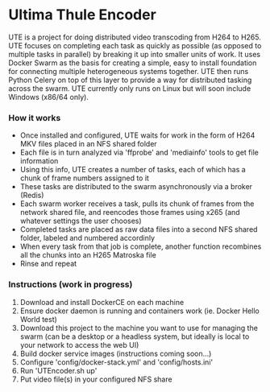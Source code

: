 # Ultima Thule Encoder
UTE is a project for doing distributed video transcoding from H264 to H265. UTE focuses on completing each task as quickly as possible (as opposed to multiple tasks in parallel) by breaking it up into smaller units of work. It uses Docker Swarm as the basis for creating a simple, easy to install foundation for connecting multiple heterogeneous systems together. UTE then runs Python Celery on top of this layer to provide a way for distributed tasking across the swarm. UTE currently only runs on Linux but will soon include Windows (x86/64 only).


### How it works
- Once installed and configured, UTE waits for work in the form of H264 MKV files placed in an NFS shared folder
- Each file is in turn analyzed via 'ffprobe' and 'mediainfo' tools to get file information
- Using this info, UTE creates a number of tasks, each of which has a chunk of frame numbers assigned to it
- These tasks are distributed to the swarm asynchronously via a broker (Redis)
- Each swarm worker receives a task, pulls its chunk of frames from the network shared file, and reencodes those frames using x265 (and whatever settings the user chooses)
- Completed tasks are placed as raw data files into a second NFS shared folder, labeled and numbered accordinly
- When every task from that job is complete, another function recombines all the chunks into an H265 Matroska file
- Rinse and repeat

### Instructions (work in progress)
1) Download and install DockerCE on each machine
2) Ensure docker daemon is running and containers work (ie. Docker Hello World test)
3) Download this project to the machine you want to use for managing the swarm (can be a desktop or a headless system, but ideally is local to your network to access the web UI)
4) Build docker service images (instructions coming soon...)
5) Configure 'config/docker-stack.yml' and 'config/hosts.ini'
6) Run 'UTEncoder.sh up'
7) Put video file(s) in your configured NFS share

